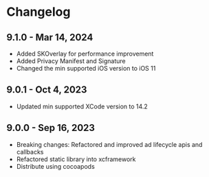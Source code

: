 # Changelog

## 9.1.0 - Mar 14, 2024

* Added SKOverlay for performance improvement
* Added Privacy Manifest and Signature
* Changed the min supported iOS version to iOS 11

## 9.0.1 - Oct 4, 2023

* Updated min supported XCode version to 14.2

## 9.0.0 - Sep 16, 2023

* Breaking changes: Refactored and improved ad lifecycle apis and callbacks
* Refactored static library into xcframework
* Distribute using cocoapods
